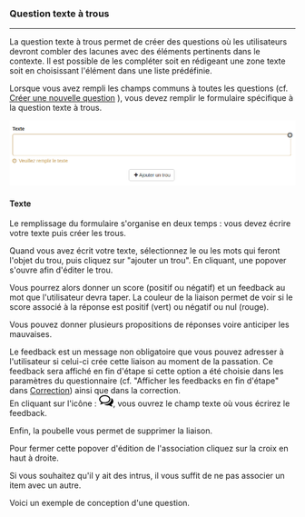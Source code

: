 ### Question texte à trous

---

La question texte à trous permet de créer des questions où les utilisateurs devront combler des lacunes avec des éléments pertinents dans le contexte. Il est possible de les compléter soit en rédigeant une zone texte soit en choisissant l'élément dans une liste prédéfinie.

Lorsque vous avez rempli les champs communs à toutes les questions \(cf. [Créer une nouvelle question](create_new_question.md) \), vous devez remplir le formulaire spécifique à la question texte à trous.

![](images/quiz-fig49.png)

#### Texte

Le remplissage du formulaire s'organise en deux temps : vous devez écrire votre texte puis créer les trous.

Quand vous avez écrit votre texte, sélectionnez le ou les mots qui feront l'objet du trou, puis cliquez sur "ajouter un trou". En cliquant, une popover s'ouvre afin d'éditer le trou. 

Vous pourrez alors donner un score \(positif ou négatif\) et un feedback au mot que l'utilisateur devra taper. La couleur de la liaison permet de voir si le score associé à la réponse est positif \(vert\) ou négatif ou nul \(rouge\).

Vous pouvez donner plusieurs propositions de réponses voire anticiper les mauvaises.

Le feedback est un message non obligatoire que vous pouvez adresser à l'utilisateur si celui-ci crée cette liaison au moment de la passation. Ce feedback sera affiché en fin d'étape si cette option a été choisie dans les paramètres du questionnaire \(cf. "Afficher les feedbacks en fin d'étape" dans  [Correction](quiz_parameters_correction.md)\) ainsi que dans la correction.  
En cliquant sur l'icône  : ![](images/quiz-fig20.png), vous ouvrez le champ texte où vous écrirez le feedback.

Enfin, la poubelle vous permet de supprimer la liaison.

Pour fermer cette popover d'édition de l'association cliquez sur la croix en haut à droite.

Si vous souhaitez qu'il y ait des intrus, il vous suffit de ne pas associer un item avec un autre.

Voici un exemple de conception d'une question.

